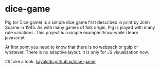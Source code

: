# dice-game
Pig (or Dice game) is a simple dice game first described in print by John Scarne in 1945. As with many games of folk origin, Pig is played with many rule variations. This project is a simple example throw while I learn javascript.

At first point you need to know that there is no webpack or gulp or whatever. There is no adaptive layout. It is only for JS visualization now.

##Take a look:
<a href="https://kayalintu.github.io/dice-game/">kayalintu.github.io/dice-game</a>